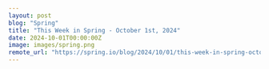 ```yaml
---
layout: post
blog: "Spring"
title: "This Week in Spring - October 1st, 2024"
date: 2024-10-01T00:00:00Z
image: images/spring.png
remote_url: "https://spring.io/blog/2024/10/01/this-week-in-spring-october-1st-2024"
---
```

